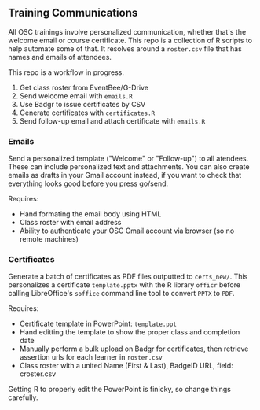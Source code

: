## Training Communications

All OSC trainings involve personalized communication, whether that's the welcome email or course certificate. This repo is a collection of R scripts to help automate some of that. It resolves around a `roster.csv` file that has names and emails of attendees.

This repo is a workflow in progress.

1. Get class roster from EventBee/G-Drive
2. Send welcome email with `emails.R`
3. Use Badgr to issue certificates by CSV
4. Generate certificates with `certificates.R`
5. Send follow-up email and attach certificate with `emails.R`

### Emails

Send a personalized template ("Welcome" or "Follow-up") to all atendees. These can include personalized text and attachments. You can also create emails as drafts in your Gmail account instead, if you want to check that everything looks good before you press go/send.

Requires:

* Hand formating the email body using HTML
* Class roster with email address
* Ability to authenticate your OSC Gmail account via browser (so no remote machines)

### Certificates

Generate a batch of certificates as PDF files outputted to `certs_new/`. This personalizes a certificate `template.pptx` with the R library `officr` before calling LibreOffice's `soffice` command line tool to convert `PPTX` to `PDF`.

Requires: 

* Certificate template in PowerPoint: `template.ppt`
* Hand editting the template to show the proper class and completion date
* Manually perform a bulk upload on Badgr for certificates, then retrieve assertion urls for each learner in `roster.csv`
* Class roster with a united Name (First & Last), BadgeID URL, field: croster.csv

Getting R to properly edit the PowerPoint is finicky, so change things carefully.

